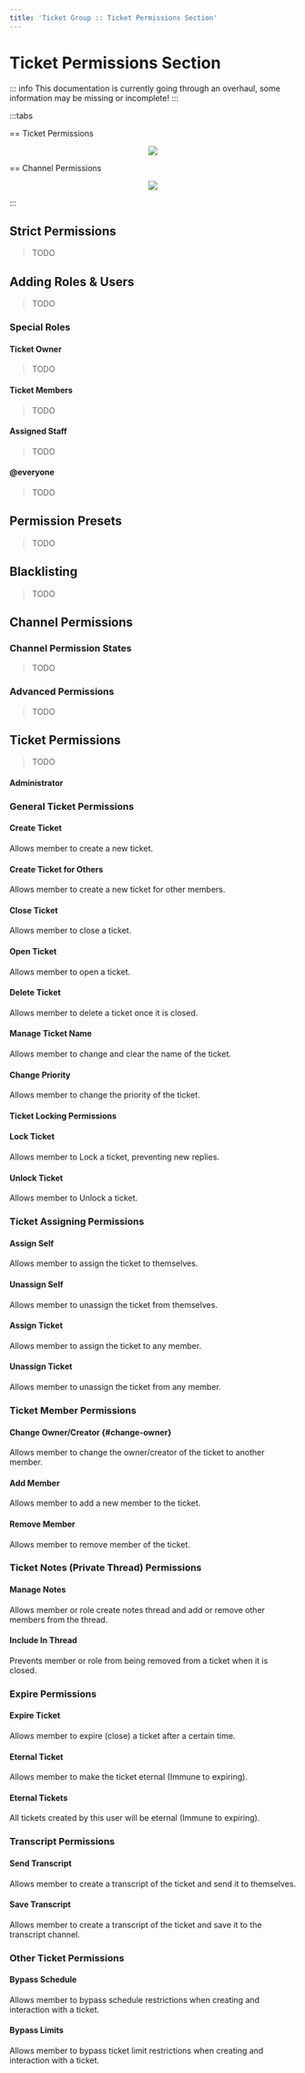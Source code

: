 ```yaml
---
title: 'Ticket Group :: Ticket Permissions Section'
---
```


# Ticket Permissions Section

::: info
This documentation is currently going through an overhaul, some information may be missing or incomplete!
:::

:::tabs

== Ticket Permissions

<p align="center">
  <img src="./images/permissions.webp" loading="lazy" class="rounded-md" />
</p>

== Channel Permissions

<p align="center">
  <img src="./images/permissions-channel.webp" loading="lazy" class="rounded-md" />
</p>

:::

## Strict Permissions

> TODO

## Adding Roles & Users

> TODO

### Special Roles

#### Ticket Owner

> TODO

#### Ticket Members

> TODO

#### Assigned Staff

> TODO

#### @everyone

> TODO

## Permission Presets

> TODO

## Blacklisting

> TODO

## Channel Permissions

### Channel Permission States

> TODO

### Advanced Permissions

> TODO

## Ticket Permissions

> TODO

#### Administrator

### General Ticket Permissions

#### Create Ticket

Allows member to create a new ticket.

#### Create Ticket for Others

Allows member to create a new ticket for other members.

#### Close Ticket

Allows member to close a ticket.

#### Open Ticket

Allows member to open a ticket.

#### Delete Ticket

Allows member to delete a ticket once it is closed.

#### Manage Ticket Name

Allows member to change and clear the name of the ticket.

#### Change Priority

Allows member to change the priority of the ticket.

#### Ticket Locking Permissions

#### Lock Ticket

Allows member to Lock a ticket, preventing new replies.

#### Unlock Ticket

Allows member to Unlock a ticket.

### Ticket Assigning Permissions

#### Assign Self

Allows member to assign the ticket to themselves.

#### Unassign Self

Allows member to unassign the ticket from themselves.

#### Assign Ticket

Allows member to assign the ticket to any member.

#### Unassign Ticket

Allows member to unassign the ticket from any member.

### Ticket Member Permissions

#### Change Owner/Creator {#change-owner}

Allows member to change the owner/creator of the ticket to another member.

#### Add Member

Allows member to add a new member to the ticket.

#### Remove Member

Allows member to remove member of the ticket.

### Ticket Notes (Private Thread) Permissions

#### Manage Notes

Allows member or role create notes thread and add or remove other members from the thread.

#### Include In Thread

Prevents member or role from being removed from a ticket when it is closed.

### Expire Permissions

#### Expire Ticket

Allows member to expire (close) a ticket after a certain time.

#### Eternal Ticket

Allows member to make the ticket eternal (Immune to expiring).

#### Eternal Tickets

All tickets created by this user will be eternal (Immune to expiring).

### Transcript Permissions

#### Send Transcript

Allows member to create a transcript of the ticket and send it to themselves.

#### Save Transcript

Allows member to create a transcript of the ticket and save it to the transcript channel.

### Other Ticket Permissions

#### Bypass Schedule

Allows member to bypass schedule restrictions when creating and interaction with a ticket.

#### Bypass Limits

Allows member to bypass ticket limit restrictions when creating and interaction with a ticket.
